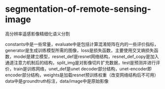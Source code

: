 # segmentation-of-remote-sensing-image

高分辨率遥感影像精细化语义分割

constants中是一些常量，evaluate中是包括计算混淆矩阵在内的一些评价指标，generator是生成训练模型所需的图像，loss是损失函数，主要使用交叉熵损失函数，model是建立模型，resnet_def是resnet网络结构，resnet_def_copy是加入通道注意力机制后的结构，split_img是对影像切片扩充数据，test是预测并进行评价，train是训练网络，unet_def是unet decoder部分结构，unet-encoder即encoder部分结构，weights是加载resnet预训练权重（改变网络结构后不可用）
data中是groundtruth标注，data/image中是原始影像
